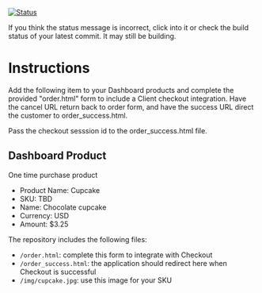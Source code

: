 [![Status](https://img.shields.io/badge/status-SUBMITTABLE%20COMMIT:%201d84bbc63379a918042449265356fdc2a7b9a54a-brightgreen.svg)](https://github.com/crowdbotics-challenges/bakery_scaffold_B9eRlYGOAyMb46wU/commit/1d84bbc63379a918042449265356fdc2a7b9a54a)






If you think the status message is incorrect, click into it or check the build status of your latest commit. It may still be building.

# Instructions 

Add the following item to your Dashboard products and complete the provided "order.html" form to include a Client checkout integration. Have the cancel URL return back to order form, and have the success URL direct the customer to order_success.html. 

Pass the checkout sesssion id to the order_success.html file.

## Dashboard Product
One time purchase product
* Product Name: Cupcake
* SKU: TBD
* Name: Chocolate cupcake
* Currency: USD
* Amount: $3.25

The repository includes the following files:
* `/order.html`: complete this form to integrate with Checkout
* `/order_success.html`: the application should redirect here when Checkout is successful
* `/img/cupcake.jpg`: use this image for your SKU
